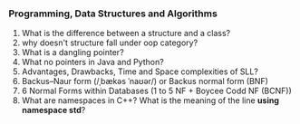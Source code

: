 ### Programming, Data Structures and Algorithms

1. What is the difference between a structure and a class?
2. why doesn't structure fall under oop category?
3. What is a dangling pointer?
4. What no pointers in Java and Python?
5. Advantages, Drawbacks, Time and Space complexities of SLL?
6. Backus–Naur form (/ˌbækəs ˈnaʊər/) or Backus normal form (BNF)
7. 6 Normal Forms within Databases (1 to 5 NF + Boycee Codd NF (BCNF))
8. What are namespaces in C++? What is the meaning of the line **using namespace std**?
